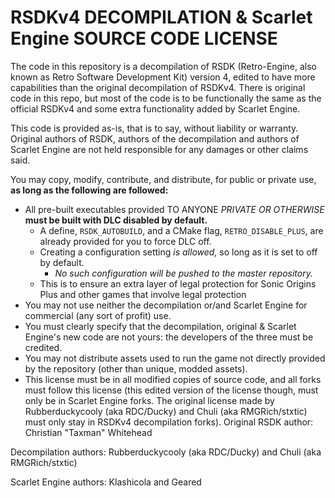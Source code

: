 # RSDKv4 DECOMPILATION & Scarlet Engine SOURCE CODE LICENSE

The code in this repository is a decompilation of RSDK (Retro-Engine, also known as Retro Software Development Kit) version 4, edited to have more capabilities than the original decompilation of RSDKv4.
There is original code in this repo, but most of the code is to be functionally the same as the official RSDKv4 and some extra functionality added by Scarlet Engine.

This code is provided as-is, that is to say, without liability or warranty. 
Original authors of RSDK, authors of the decompilation and authors of Scarlet Engine are not held responsible for any damages or other claims said.

You may copy, modify, contribute, and distribute, for public or private use, **as long as the following are followed:**
- All pre-built executables provided TO ANYONE *PRIVATE OR OTHERWISE* **must be built with DLC disabled by __default.__**
  - A define, `RSDK_AUTOBUILD`, and a CMake flag, `RETRO_DISABLE_PLUS`, are already provided for you to force DLC off.
  - Creating a configuration setting *is allowed,* so long as it is set to off by default.
    - *No such configuration will be pushed to the master repository.*
  - This is to ensure an extra layer of legal protection for Sonic Origins Plus and other games that involve legal protection
- You may not use neither the decompilation or/and Scarlet Engine for commercial (any sort of profit) use.
- You must clearly specify that the decompilation, original & Scarlet Engine's new code are not yours: the developers of the three must be credited.
- You may not distribute assets used to run the game not directly provided by the repository (other than unique, modded assets).
- This license must be in all modified copies of source code, and all forks must follow this license (this edited version of the license though, must only be in Scarlet Engine forks. The original license made by Rubberduckycooly (aka RDC/Ducky) and Chuli (aka RMGRich/stxtic) must only stay in RSDKv4 decompilation forks).
Original RSDK author: Christian "Taxman" Whitehead

Decompilation authors: Rubberduckycooly (aka RDC/Ducky) and Chuli (aka RMGRich/stxtic)

Scarlet Engine authors: Klashicola and Geared
